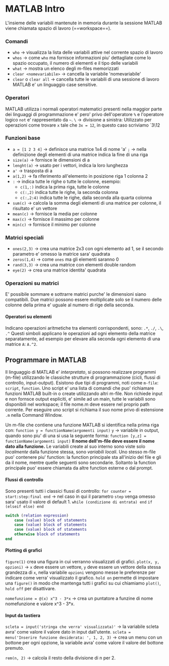 # MATLAB Intro

L'insieme delle variabili mantenute in memoria durante la sessione MATLAB viene chiamata spazio di lavoro (==workspace==).
### Comandi
- `who` -> visualizza la lista delle variabili attive nel corrente spazio di lavoro
- `whos` -> come `who` ma fornisce informazioni piu' dettagliate come lo spazio occupato, il numero di elementi e il tipo delle variabili
- `what` -> mostra un elenco degli m-files memorizzati
- `clear <nomevariabile>` -> cancella la variabile 'nomevariabile'
- `clear` o `clear all` -> cancella tutte le variabili di una sessione di lavoro
MATLAB e' un linguaggio case sensitive.

### Operatori
MATLAB utilizza i normali operatori matematici presenti nella maggior parte dei linguaggi di programmazione e' pero' privo dell'operatore `%` e l'operatore logico `not` e' rappresentato da `~`.
`\` -> divisione a sinistra:
	Utilizzato per operazioni come trovare `x` tale che `3x = 12`, in questo caso scriviamo `3\12

### Funzioni base
- `a = [1 2 3 4]`  -> definisce una matrice 1x4 di nome 'a' 
	`;`  -> nella definizione degli elementi di una matrice indica la fine di una riga
- `size(a)`  -> fornisce le dimensioni di a
- `lenght(a)`  -> usato per i vettori, indica la loro lunghezza
- `a'`  -> trasposta di a
- `a(1,2)`  -> fa riferimento all'elemento in posizione riga 1 colonna 2
- `:`  -> indica tutte le righe o tutte le colonne, esempio:
	- `c(1,:)` indica la prima riga, tutte le colonne 
	- `c(:,2)` indica tutte le righe, la seconda colonna 
	- `c(:,2:4)` indica tutte le righe, dalla seconda alla quarta colonna
- `sum(c)`  -> calcola la somma degli elementi di una matrice per colonne, il risultato e' un vettore
- `mean(c)`  -> fornisce la media per colonne
- `max(c)`  -> fornisce il massimo per colonne
- `min(c)`  -> fornisce il minimo per colonne

### Matrici speciali
- `ones(2,3)`  -> crea una matrice 2x3 con ogni elemento ad 1, se il secondo parametro e' omesso la matrice sara' quadrata
- `zeros(1,4)`  -> come `ones` ma gli elementi saranno 0
- `rand(3,3)`  -> crea una matrice con elementi double random
- `eye(2)`  -> crea una matrice identita' quadrata

### Operazioni su matrici
E' possibile sommare e sottrarre matrici purche' le dimensioni siano compatibili.
Due matrici possono essere moltiplicate solo se il numero delle colonne della prima e' uguale al numero di rige della seconda.
#### Operatori su elementi
Indicano operazioni aritmetiche tra elementi corrispondenti, sono:
`.*`, `./`,  `.\`, `.^`
Questi simboli applicano le operazioni ad ogni elemento della matrice separatamente, ad esempio per elevare alla seconda ogni elemento di una matrice `A`: `A.^2`.

## Programmare in MATLAB
Il linguaggio di MATLAB e' *interpretato*, si possono realizzare programmi (m-file) utilizzando le classiche strutture di programmazione (cicli, flussi di controllo, input-output).
Esistono due tipi di programmi, noti come `m-file`: `script`, `function`.
Uno script e' una lista di comandi che puo' richiamare funzioni MATLAB built-in o create utilizzando altri m-file. Non richiede input e non fornsce output espliciti, e' simile ad un main, tutte le variabili sono disponibili nel workspace; il file nome.m deve essere nel proprio path corrente. Per eseguire uno script si richiama il suo nome privo di estensione `.m`  nella Command Window.

Un m-file che contiene una funzione MATLAB si identifica nella prima riga con:
`function y = functionName(argomenti input)`
`y`  -> variabile in output, quando sono piu' di una si usa la seguente forma:
	`function [y,z] = functionName(argomenti input)`
**Il nome dell'm-file deve essere il nome dato alla funzione.** Le variabili create al suo interno sono viste solo *localmente* dalla funzione stessa, sono *variabili locali*. 
Uno stesso m-file puo' contenere piu' function: la function principale sta all'inizio del file e gli da il nome, mentre quelle seguenti sono secondarie. Soltanto la function principale puo' essere chiamata da altre function esterne o dal prompt.

#### Flussi di controllo
Sono presenti tutti i classici flussi di controllo:
`for counter = start:step:final end` -> nel caso in qui il parametro `step` venga omesso sara' usato il valore di default 1.
`while (condizione di entrata) end`
`if (elseif else) end` 
```MATLAB
switch (relation expression)
	case (value) block of statements
	case (value) block of statements
	case (value) block of statements
	otherwise block of statements
end
```

#### Plotting di grafici
`figure(1)` crea una figura in cui verranno visualizzati di grafici.
`plot(x, y, opzioni)` -> `x` deve essere un vettore, `y` deve essere un vettore della stessa grandezza di `x`, nella variabile `opzioni` vengono messe le preferenze per indicare come verra' visualizzato il grafico.
`hold on` permette di impostare una `figure()` in modo che mantenga tutti i grafici su cui chiamiamo `plot()`, `hold off` per disattivare.

`nomefunzione = @(x) x^3 - 3*x` -> crea un puntatore a funzine di nome nomefunzione e valore x^3 - 3*x.

#### Input da tastiera
`scleta = input('stringa che verra' visualizzata)'` -> la variabile scleta avra' come valore il valore dato in input dall'utente.
`scleta = menu('Inserire funzione desiderata: ', 1, 2, 3)` -> crea un menu con un bottone per ogni opzione, la variabile avra' come valore il valore del bottone premuto.

`rem(n, 2)` -> calcola il resto della divisione di n per 2.